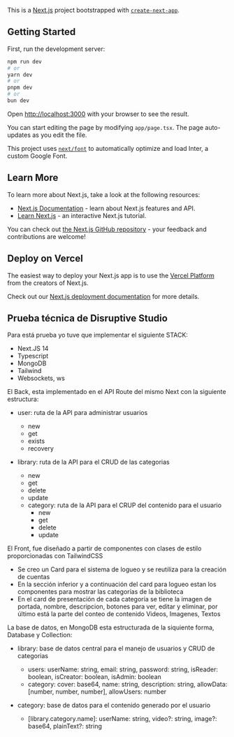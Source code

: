 This is a [Next.js](https://nextjs.org/) project bootstrapped with [`create-next-app`](https://github.com/vercel/next.js/tree/canary/packages/create-next-app).

## Getting Started

First, run the development server:

```bash
npm run dev
# or
yarn dev
# or
pnpm dev
# or
bun dev
```

Open [http://localhost:3000](http://localhost:3000) with your browser to see the result.

You can start editing the page by modifying `app/page.tsx`. The page auto-updates as you edit the file.

This project uses [`next/font`](https://nextjs.org/docs/basic-features/font-optimization) to automatically optimize and load Inter, a custom Google Font.

## Learn More

To learn more about Next.js, take a look at the following resources:

- [Next.js Documentation](https://nextjs.org/docs) - learn about Next.js features and API.
- [Learn Next.js](https://nextjs.org/learn) - an interactive Next.js tutorial.

You can check out [the Next.js GitHub repository](https://github.com/vercel/next.js/) - your feedback and contributions are welcome!

## Deploy on Vercel

The easiest way to deploy your Next.js app is to use the [Vercel Platform](https://vercel.com/new?utm_medium=default-template&filter=next.js&utm_source=create-next-app&utm_campaign=create-next-app-readme) from the creators of Next.js.

Check out our [Next.js deployment documentation](https://nextjs.org/docs/deployment) for more details.

## Prueba técnica de Disruptive Studio

Para está prueba yo tuve que implementar el siguiente STACK:

- Next.JS 14
- Typescript
- MongoDB
- Tailwind
- Websockets, ws

El Back, esta implementado en el API Route del mismo Next con la siguiente estructura:

- user: ruta de la API para administrar usuarios
    - new
    - get
    - exists
    - recovery

- library: ruta de la API para el CRUD de las categorias
    - new
    - get
    - delete
    - update
    - category: ruta de la API para el CRUP del contenido para el usuario
        - new
        - get
        - delete
        - update

El Front, fue diseñado a partir de componentes con clases de estilo proporcionadas con TailwindCSS

- Se creo un Card para el sistema de logueo y se reutiliza para la creación de cuentas 
- En la sección inferior y a continuación del card para logueo estan los componentes para mostrar las categorías de la biblioteca
- En el card de presentación de cada categoría se tiene la imagen de portada, nombre, descripcion, botones para ver, editar y eliminar, por último está la parte del conteo de contenido Videos, Imagenes, Textos

La base de datos, en MongoDB esta estructurada de la siquiente forma, Database y Collection:

- library: base de datos central para el manejo de usuarios y CRUD de categorias
    - users: userName: string, email: string, password: string, isReader: boolean, isCreator: boolean, isAdmin: boolean
    - category: cover: base64, name: string, description: string, allowData: [number, number, number], allowUsers: number

- category: base de datos para el contenido generado por el usuario
    - [library.category.name]: userName: string, video?: string, image?: base64, plainText?: string

